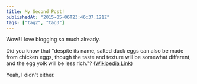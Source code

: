 ```yaml
---
title: My Second Post!
publishedAt: "2015-05-06T23:46:37.121Z"
tags: ["tag2", "tag3"]
---
```


Wow! I love blogging so much already.

Did you know that "despite its name, salted duck eggs can also be made from
chicken eggs, though the taste and texture will be somewhat different, and the
egg yolk will be less rich."?
([Wikipedia Link](https://en.wikipedia.org/wiki/Salted_duck_egg))

Yeah, I didn't either.
